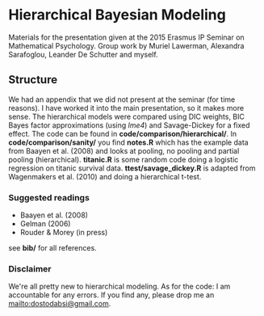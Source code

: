 # Hierarchical Bayesian Modeling
Materials for the presentation given at the 2015 Erasmus IP Seminar on Mathematical Psychology. Group work by Muriel Lawerman, Alexandra
Sarafoglou, Leander De Schutter and myself.

## Structure
We had an appendix that we did not present at the seminar (for time reasons). I have worked it into the main presentation, so it makes more sense. The hierarchical models were compared using DIC weights, BIC Bayes factor approximations (using _lme4_) and Savage-Dickey
for a fixed effect. The code can be found in **code/comparison/hierarchical/**. In **code/comparison/sanity/** you find **notes.R** which has the example data
from Baayen et al. (2008) and looks at pooling, no pooling and partial pooling (hierarchical). **titanic.R** is some random code doing a logistic regression
on titanic survival data. **ttest/savage_dickey.R** is adapted from Wagenmakers et al. (2010) and doing a hierarchical t-test.


### Suggested readings

- Baayen et al. (2008)
- Gelman (2006)
- Rouder & Morey (in press)

see **bib/** for all references.


### Disclaimer
We're all pretty new to hierarchical modeling. As for the code: I am accountable for any errors.
If you find any, please drop me an [mailto:dostodabsi@gmail.com](email).

